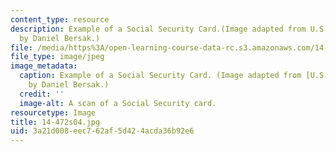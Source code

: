 ```yaml
---
content_type: resource
description: Example of a Social Security Card.(Image adapted from U.S. Social Security
  by Daniel Bersak.)
file: /media/https%3A/open-learning-course-data-rc.s3.amazonaws.com/14-472-public-economics-ii-spring-2004/3a21d008eec762af5d424acda36b92e6_14-472s04.jpg
file_type: image/jpeg
image_metadata:
  caption: Example of a Social Security Card. (Image adapted from [U.S. Social Security](http://www.ssa.gov/)
    by Daniel Bersak.)
  credit: ''
  image-alt: A scan of a Social Security card.
resourcetype: Image
title: 14-472s04.jpg
uid: 3a21d008-eec7-62af-5d42-4acda36b92e6
---
```

